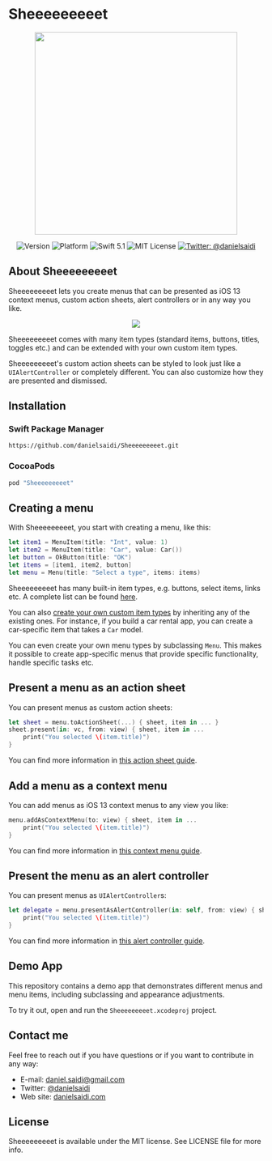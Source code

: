 # Sheeeeeeeeet

<p align="center">
    <img src ="Resources/Logo.png" width=400 />
</p>

<p align="center">
<img src="https://img.shields.io/github/v/release/danielsaidi/Sheeeeeeeeet?color=%2300550&sort=semver" alt="Version" />
    <img src="https://img.shields.io/cocoapods/p/Vandelay.svg?style=flat" alt="Platform" />
    <img src="https://img.shields.io/badge/Swift-5.1-orange.svg" alt="Swift 5.1" />
    <img src="https://img.shields.io/github/license/danielsaidi/Sheeeeeeeeet" alt="MIT License" />
    <a href="https://twitter.com/danielsaidi">
        <img src="https://img.shields.io/badge/contact-@danielsaidi-blue.svg?style=flat" alt="Twitter: @danielsaidi" />
    </a>
</p>


## <a name="about"></a>About Sheeeeeeeeet

Sheeeeeeeeet lets you create menus that can be presented as iOS 13 context menus, custom action sheets, alert controllers or in any way you like.

<p align="center">
    <img src ="Resources/Demo.gif" />
</p>

Sheeeeeeeeet comes with many item types (standard items, buttons, titles, toggles etc.) and can be extended with your own custom item types.

Sheeeeeeeeet's custom action sheets can be styled to look just like a `UIAlertController` or completely different. You can also customize how they are presented and dismissed.


## Installation

### <a name="spm"></a>Swift Package Manager

```
https://github.com/danielsaidi/Sheeeeeeeeet.git
```

### <a name="cocoapods"></a>CocoaPods

```ruby
pod "Sheeeeeeeeet"
```


## Creating a menu

With Sheeeeeeeeet, you start with creating a menu, like this:

```swift
let item1 = MenuItem(title: "Int", value: 1)
let item2 = MenuItem(title: "Car", value: Car())
let button = OkButton(title: "OK")
let items = [item1, item2, button]
let menu = Menu(title: "Select a type", items: items)
```

Sheeeeeeeeet has many built-in item types, e.g. buttons, select items, links etc. A complete list can be found [here][MenuItems].

You can also [create your own custom item types][CustomItems] by inheriting any of the existing ones. For instance, if you build a car rental app, you can create a car-specific item that takes a `Car` model.

You can even create your own menu types by subclassing `Menu`. This makes it possible to create app-specific menus that provide specific functionality, handle specific tasks etc.


## Present a menu as an action sheet

You can present menus as custom action sheets:

```swift
let sheet = menu.toActionSheet(...) { sheet, item in ... }
sheet.present(in: vc, from: view) { sheet, item in ...
    print("You selected \(item.title)")
}
```

You can find more information in [this action sheet guide][ActionSheet].


## Add a menu as a context menu

You can add menus as iOS 13 context menus to any view you like:

```swift
menu.addAsContextMenu(to: view) { sheet, item in ...
    print("You selected \(item.title)")
}
```

You can find more information in [this context menu guide][ContextMenu].


## Present the menu as an alert controller

You can present menus as `UIAlertController`s:

```swift
let delegate = menu.presentAsAlertController(in: self, from: view) { sheet, item in ...
    print("You selected \(item.title)")
}
```

You can find more information in [this alert controller guide][AlertController].


## Demo App

This repository contains a demo app that demonstrates different menus and menu items, including subclassing and appearance adjustments. 

To try it out, open and run the `Sheeeeeeeeet.xcodeproj` project.


## Contact me

Feel free to reach out if you have questions or if you want to contribute in any way:

* E-mail: [daniel.saidi@gmail.com][Email]
* Twitter: [@danielsaidi][Twitter]
* Web site: [danielsaidi.com][Website]


## License

Sheeeeeeeeet is available under the MIT license. See LICENSE file for more info.


[Email]: mailto:daniel.saidi@gmail.com
[Twitter]: http://www.twitter.com/danielsaidi
[Website]: http://www.danielsaidi.com

[Carthage]: https://github.com/Carthage
[CocoaPods]: http://cocoapods.org
[GitHub]: https://github.com/danielsaidi/Sheeeeeeeeet
[License]: https://github.com/danielsaidi/Sheeeeeeeeet/blob/master/LICENSE
[Pod]: http://cocoapods.org/pods/Sheeeeeeeeet
[SheeeeeeeeetRef]: https://www.youtube.com/watch?v=l1dnqKGuezo

[ActionSheet]: https://github.com/danielsaidi/Sheeeeeeeeet/blob/master/Readmes/ActionSheet.md
[AlertController]: https://github.com/danielsaidi/Sheeeeeeeeet/blob/master/Readmes/AlertController.md
[ContextMenu]: https://github.com/danielsaidi/Sheeeeeeeeet/blob/master/Readmes/ContextMenu.md
[CustomItems]: https://github.com/danielsaidi/Sheeeeeeeeet/blob/master/Readmes/CustomItems.md
[MenuItems]: https://github.com/danielsaidi/Sheeeeeeeeet/blob/master/Readmes/MenuItems.md
